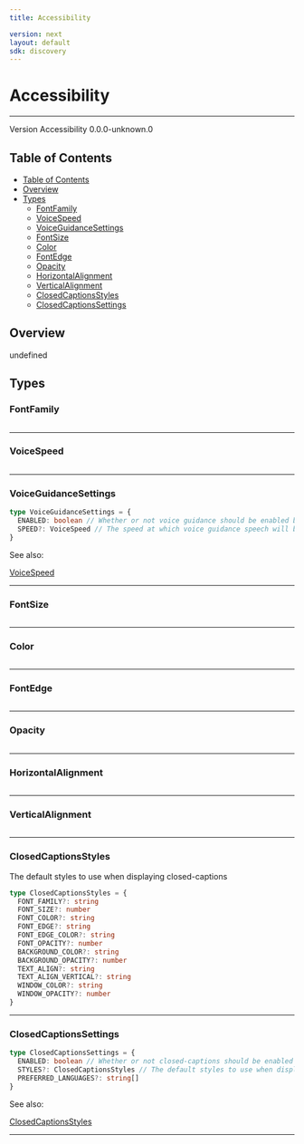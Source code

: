 ```yaml
---
title: Accessibility

version: next
layout: default
sdk: discovery
---
```


# Accessibility

---

Version Accessibility 0.0.0-unknown.0

## Table of Contents

- [Table of Contents](#table-of-contents)
- [Overview](#overview)
- [Types](#types)
  - [FontFamily](#fontfamily)
  - [VoiceSpeed](#voicespeed)
  - [VoiceGuidanceSettings](#voiceguidancesettings)
  - [FontSize](#fontsize)
  - [Color](#color)
  - [FontEdge](#fontedge)
  - [Opacity](#opacity)
  - [HorizontalAlignment](#horizontalalignment)
  - [VerticalAlignment](#verticalalignment)
  - [ClosedCaptionsStyles](#closedcaptionsstyles)
  - [ClosedCaptionsSettings](#closedcaptionssettings)

## Overview

undefined

## Types

### FontFamily

```typescript

```

---

### VoiceSpeed

```typescript

```

---

### VoiceGuidanceSettings

```typescript
type VoiceGuidanceSettings = {
  ENABLED: boolean // Whether or not voice guidance should be enabled by default
  SPEED?: VoiceSpeed // The speed at which voice guidance speech will be read back to the user
}
```

See also:

[VoiceSpeed](#voicespeed)

---

### FontSize

```typescript

```

---

### Color

```typescript

```

---

### FontEdge

```typescript

```

---

### Opacity

```typescript

```

---

### HorizontalAlignment

```typescript

```

---

### VerticalAlignment

```typescript

```

---

### ClosedCaptionsStyles

The default styles to use when displaying closed-captions

```typescript
type ClosedCaptionsStyles = {
  FONT_FAMILY?: string
  FONT_SIZE?: number
  FONT_COLOR?: string
  FONT_EDGE?: string
  FONT_EDGE_COLOR?: string
  FONT_OPACITY?: number
  BACKGROUND_COLOR?: string
  BACKGROUND_OPACITY?: number
  TEXT_ALIGN?: string
  TEXT_ALIGN_VERTICAL?: string
  WINDOW_COLOR?: string
  WINDOW_OPACITY?: number
}
```

---

### ClosedCaptionsSettings

```typescript
type ClosedCaptionsSettings = {
  ENABLED: boolean // Whether or not closed-captions should be enabled by default
  STYLES?: ClosedCaptionsStyles // The default styles to use when displaying closed-captions
  PREFERRED_LANGUAGES?: string[]
}
```

See also:

[ClosedCaptionsStyles](#closedcaptionsstyles)

---
